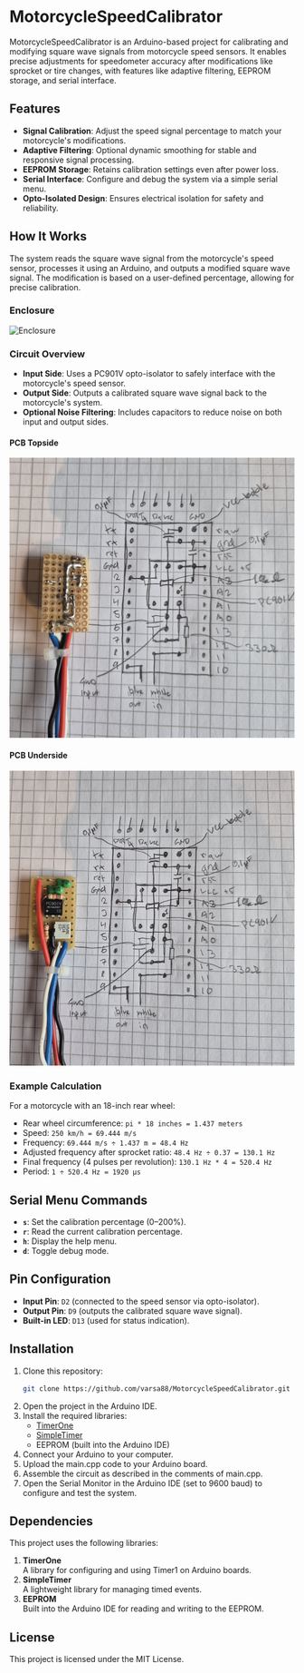 # MotorcycleSpeedCalibrator
MotorcycleSpeedCalibrator is an Arduino-based project for calibrating and modifying square wave signals from motorcycle speed sensors. It enables precise adjustments for speedometer accuracy after modifications like sprocket or tire changes, with features like adaptive filtering, EEPROM storage, and serial interface.

## Features
- **Signal Calibration**: Adjust the speed signal percentage to match your motorcycle's modifications.
- **Adaptive Filtering**: Optional dynamic smoothing for stable and responsive signal processing.
- **EEPROM Storage**: Retains calibration settings even after power loss.
- **Serial Interface**: Configure and debug the system via a simple serial menu.
- **Opto-Isolated Design**: Ensures electrical isolation for safety and reliability.

## How It Works
The system reads the square wave signal from the motorcycle's speed sensor, processes it using an Arduino, and outputs a modified square wave signal. The modification is based on a user-defined percentage, allowing for precise calibration.

### Enclosure
![Enclosure](images/enclosure.jpg)

### Circuit Overview
- **Input Side**: Uses a PC901V opto-isolator to safely interface with the motorcycle's speed sensor.
- **Output Side**: Outputs a calibrated square wave signal back to the motorcycle's system.
- **Optional Noise Filtering**: Includes capacitors to reduce noise on both input and output sides.

#### PCB Topside
![PCB Topside](images/pcb_topside.jpg)

#### PCB Underside
![PCB Underside](images/pcb_underside.jpg)

### Example Calculation
For a motorcycle with an 18-inch rear wheel:
- Rear wheel circumference: `pi * 18 inches = 1.437 meters`
- Speed: `250 km/h = 69.444 m/s`
- Frequency: `69.444 m/s ÷ 1.437 m = 48.4 Hz`
- Adjusted frequency after sprocket ratio: `48.4 Hz ÷ 0.37 = 130.1 Hz`
- Final frequency (4 pulses per revolution): `130.1 Hz * 4 = 520.4 Hz`
- Period: `1 ÷ 520.4 Hz = 1920 µs`

## Serial Menu Commands
- **`s`**: Set the calibration percentage (0–200%).
- **`r`**: Read the current calibration percentage.
- **`h`**: Display the help menu.
- **`d`**: Toggle debug mode.

## Pin Configuration
- **Input Pin**: `D2` (connected to the speed sensor via opto-isolator).
- **Output Pin**: `D9` (outputs the calibrated square wave signal).
- **Built-in LED**: `D13` (used for status indication).

## Installation
1. Clone this repository:
   ```bash
   git clone https://github.com/varsa88/MotorcycleSpeedCalibrator.git
2. Open the project in the Arduino IDE.
3. Install the required libraries:
   - [TimerOne](https://github.com/PaulStoffregen/TimerOne) 
   - [SimpleTimer](https://github.com/jfturcot/SimpleTimer) 
   - EEPROM (built into the Arduino IDE)
4. Connect your Arduino to your computer.
5. Upload the main.cpp code to your Arduino board.
6. Assemble the circuit as described in the comments of main.cpp.
7. Open the Serial Monitor in the Arduino IDE (set to 9600 baud) to configure and test the system.

## Dependencies
This project uses the following libraries:

1. **TimerOne**  
   A library for configuring and using Timer1 on Arduino boards.
2. **SimpleTimer**  
   A lightweight library for managing timed events.
3. **EEPROM**  
   Built into the Arduino IDE for reading and writing to the EEPROM.

## License
This project is licensed under the MIT License.
